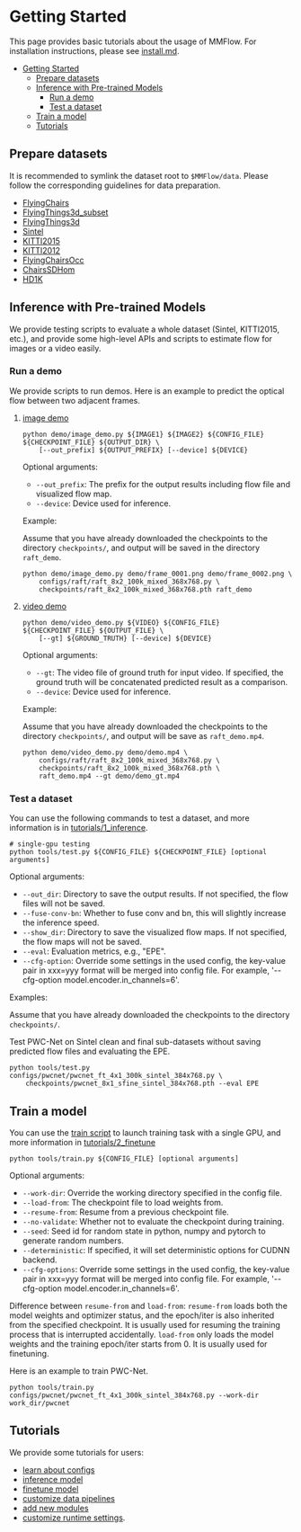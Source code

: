 # Getting Started

This page provides basic tutorials about the usage of MMFlow.
For installation instructions, please see [install.md](install.md).

<!-- TOC -->

- [Getting Started](#getting-started)
  - [Prepare datasets](#prepare-datasets)
  - [Inference with Pre-trained Models](#inference-with-pre-trained-models)
    - [Run a demo](#run-a-demo)
    - [Test a dataset](#test-a-dataset)
  - [Train a model](#train-a-model)
  - [Tutorials](#tutorials)

<!-- TOC -->

## Prepare datasets

It is recommended to symlink the dataset root to `$MMFlow/data`.
Please follow the corresponding guidelines for data preparation.

- [FlyingChairs](data_prepare/FlyingChairs/README.md)
- [FlyingThings3d_subset](data_prepare/FlyingThings3d_subset/README.md)
- [FlyingThings3d](data_prepare/FlyingThings3d/README.md)
- [Sintel](data_prepare/Sintel/README.md)
- [KITTI2015](data_prepare/KITTI2015/README.md)
- [KITTI2012](data_prepare/KITTI2012/README.md)
- [FlyingChairsOcc](data_prepare/FlyingChairsOcc/README.md)
- [ChairsSDHom](data_prepare/ChairsSDHom/README.md)
- [HD1K](data_prepare/hd1k/README.md)

## Inference with Pre-trained Models

We provide testing scripts to evaluate a whole dataset (Sintel, KITTI2015, etc.),
and provide some high-level APIs and scripts to estimate flow for images or a video easily.

### Run a demo

We provide scripts to run demos. Here is an example to predict the optical flow between two adjacent frames.

1. [image demo](../demo/image_demo.py)

   ```shell
   python demo/image_demo.py ${IMAGE1} ${IMAGE2} ${CONFIG_FILE} ${CHECKPOINT_FILE} ${OUTPUT_DIR} \
       [--out_prefix] ${OUTPUT_PREFIX} [--device] ${DEVICE}
   ```

   Optional arguments:

   - `--out_prefix`: The prefix for the output results including flow file and visualized flow map.
   - `--device`: Device used for inference.

   Example:

   Assume that you have already downloaded the checkpoints to the directory `checkpoints/`,
   and output will be saved in the directory `raft_demo`.

   ```shell
   python demo/image_demo.py demo/frame_0001.png demo/frame_0002.png \
       configs/raft/raft_8x2_100k_mixed_368x768.py \
       checkpoints/raft_8x2_100k_mixed_368x768.pth raft_demo
   ```

2. [video demo](../demo/video_demo.py)

   ```shell
   python demo/video_demo.py ${VIDEO} ${CONFIG_FILE} ${CHECKPOINT_FILE} ${OUTPUT_FILE} \
       [--gt] ${GROUND_TRUTH} [--device] ${DEVICE}
   ```

   Optional arguments:

   - `--gt`: The video file of ground truth for input video.
     If specified, the ground truth will be concatenated predicted result as a comparison.
   - `--device`: Device used for inference.

   Example:

   Assume that you have already downloaded the checkpoints to the directory `checkpoints/`,
   and output will be save as `raft_demo.mp4`.

   ```shell
   python demo/video_demo.py demo/demo.mp4 \
       configs/raft/raft_8x2_100k_mixed_368x768.py \
       checkpoints/raft_8x2_100k_mixed_368x768.pth \
       raft_demo.mp4 --gt demo/demo_gt.mp4
   ```

### Test a dataset

You can use the following commands to test a dataset, and more information is in [tutorials/1_inference](tutorials/1_inference.md).

```shell
# single-gpu testing
python tools/test.py ${CONFIG_FILE} ${CHECKPOINT_FILE} [optional arguments]
```

Optional arguments:

- `--out_dir`: Directory to save the output results. If not specified, the flow files will not be saved.
- `--fuse-conv-bn`: Whether to fuse conv and bn, this will slightly increase the inference speed.
- `--show_dir`: Directory to save the visualized flow maps. If not specified, the flow maps will not be saved.
- `--eval`: Evaluation metrics, e.g., "EPE".
- `--cfg-option`: Override some settings in the used config, the key-value pair in xxx=yyy format will be merged into config file.
  For example, '--cfg-option model.encoder.in_channels=6'.

Examples:

Assume that you have already downloaded the checkpoints to the directory `checkpoints/`.

Test PWC-Net on Sintel clean and final sub-datasets without saving predicted flow files and evaluating the EPE.

```shell
python tools/test.py configs/pwcnet/pwcnet_ft_4x1_300k_sintel_384x768.py \
    checkpoints/pwcnet_8x1_sfine_sintel_384x768.pth --eval EPE
```

## Train a model

You can use the [train script](../tools/train.py) to launch training task with a single GPU,
and more information in [tutorials/2_finetune](tutorials/2_finetune.md)

```shell
python tools/train.py ${CONFIG_FILE} [optional arguments]
```

Optional arguments:

- `--work-dir`: Override the working directory specified in the config file.
- `--load-from`: The checkpoint file to load weights from.
- `--resume-from`: Resume from a previous checkpoint file.
- `--no-validate`: Whether not to evaluate the checkpoint during training.
- `--seed`: Seed id for random state in python, numpy and pytorch to generate random numbers.
- `--deterministic`: If specified, it will set deterministic options for CUDNN backend.
- `--cfg-options`: Override some settings in the used config, the key-value pair in xxx=yyy format will be merged into config file.
  For example, '--cfg-option model.encoder.in_channels=6'.

Difference between `resume-from` and `load-from`:
`resume-from` loads both the model weights and optimizer status, and the epoch/iter is also inherited from the specified checkpoint. It is usually used for resuming the training process that is interrupted accidentally.
`load-from` only loads the model weights and the training epoch/iter starts from 0. It is usually used for finetuning.

Here is an example to train PWC-Net.

```shell
python tools/train.py configs/pwcnet/pwcnet_ft_4x1_300k_sintel_384x768.py --work-dir work_dir/pwcnet
```

## Tutorials

We provide some tutorials for users:

- [learn about configs](tutorials/0_config.md)
- [inference model](tutorials/1_inference.md)
- [finetune model](tutorials/2_finetune.md)
- [customize data pipelines](tutorials/3_data_pipeline.md)
- [add new modules](tutorials/4_new_modules.md)
- [customize runtime settings](tutorials/5_customize_runtime.md).
